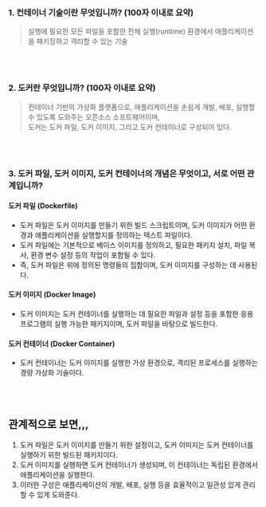 ### 1. 컨테이너 기술이란 무엇입니까? (100자 이내로 요약)
> 실행에 필요한 모든 파일을 포함한 전체 실행(runtime) 환경에서 애플리케이션을 패키징하고 격리할 수 있는 기술

<br>
<br>

### 2. 도커란 무엇입니까? (100자 이내로 요약)
> 컨테이너 기반의 가상화 플랫폼으로, 애플리케이션을 손쉽게 개발, 배포, 실행할 수 있도록 도와주는 오픈소스 소프트웨어이며,<br>
> 도커는 도커 파일, 도커 이미지, 그리고 도커 컨테이너로 구성되어 있다.

<br>
<br>

### 3. 도커 파일, 도커 이미지, 도커 컨테이너의 개념은 무엇이고, 서로 어떤 관계입니까?
#### 도커 파일 (Dockerfile)
- 도커 파일은 도커 이미지를 만들기 위한 빌드 스크립트이며, 도커 이미지가 어떤 환경과 애플리케이션을 실행할지를 정의하는 텍스트 파일이다.
- 도커 파일에는 기본적으로 베이스 이미지를 정의하고, 필요한 패키지 설치, 파일 복사, 환경 변수 설정 등의 작업이 포함될 수 있다.
- 즉, 도커 파일은 위에 정의된 명령들의 집합이며, 도커 이미지를 구성하는 데 사용된다.

#### 도커 이미지 (Docker Image)
- 도커 이미지는 도커 컨테이너를 실행하는 데 필요한 파일과 설정 등을 포함한 응용 프로그램의 실행 가능한 패키지이며, 도커 파일을 바탕으로 빌드한다.

#### 도커 컨테이너 (Docker Container)
- 도커 컨테이너는 도커 이미지를 실행한 가상 환경으로, 격리된 프로세스를 실행하는 경량 가상화 기술이다.

<br>
<br>

## 관계적으로 보면,,,
1. 도커 파일은 도커 이미지를 만들기 위한 설정이고, 도커 이미지는 도커 컨테이너를 실행하기 위한 빌드된 패키지이다.
2. 도커 이미지를 실행하면 도커 컨테이너가 생성되며, 이 컨테이너는 독립된 환경에서 애플리케이션을 실행한다.
3. 이러한 구성은 애플리케이션의 개발, 배포, 실행 등을 효율적이고 일관성 있게 관리할 수 있게 도와준다.
